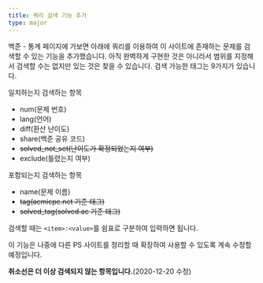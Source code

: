 ```yaml
---
title: 쿼리 검색 기능 추가
type: major
---
```


백준 - 통계 페이지에 가보면 아래에 쿼리를 이용하여 이 사이트에 존재하는 문제를 검색할 수 있는 기능을 추가했습니다. 아직 완벽하게 구현한 것은 아니라서 범위를 지정해서 검색할 수는 없지만 있는 것은 찾을 수 있습니다. 검색 가능한 태그는 9가지가 있습니다.

일치하는지 검색하는 항목

- num(문제 번호)
- lang(언어)
- diff(환산 난이도)
- share(백준 공유 코드)
- ~~solved_not_set(난이도가 확정되었는지 여부)~~
- exclude(틀렸는지 여부)

포함되는지 검색하는 항목

- name(문제 이름)
- ~~tag(acmicpc.net 기준 태그)~~
- ~~solved_tag(solved.ac 기준 태그)~~

검색할 때는 `<item>:<value>`를 쉼표로 구분하여 입력하면 됩니다.

이 기능은 나중에 다른 PS 사이트를 정리할 때 확장하여 사용할 수 있도록 계속 수정할 예정입니다.

**취소선은 더 이상 검색되지 않는 항목입니다.**(2020-12-20 수정)
